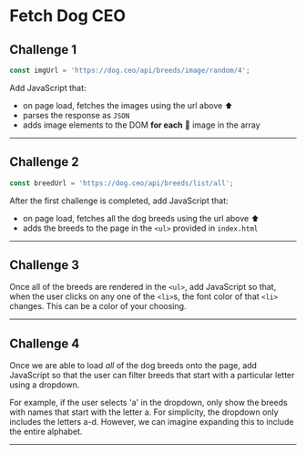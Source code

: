 # Fetch Dog CEO

## Challenge 1

```js
const imgUrl = 'https://dog.ceo/api/breeds/image/random/4';
```

Add JavaScript that:

-   on page load, fetches the images using the url above ⬆️
-   parses the response as `JSON`
-   adds image elements to the DOM **for each** 🤔 image in the array

---

## Challenge 2

```js
const breedUrl = 'https://dog.ceo/api/breeds/list/all';
```

After the first challenge is completed, add JavaScript that:

-   on page load, fetches all the dog breeds using the url above ⬆️
-   adds the breeds to the page in the `<ul>` provided in `index.html`

---

## Challenge 3

Once all of the breeds are rendered in the `<ul>`, add JavaScript so that, when
the user clicks on any one of the `<li>`s, the font color of that `<li>`
changes. This can be a color of your choosing.

---

## Challenge 4

Once we are able to load _all_ of the dog breeds onto the page, add JavaScript
so that the user can filter breeds that start with a particular letter using a
dropdown.

For example, if the user selects 'a' in the dropdown, only show the breeds with
names that start with the letter a. For simplicity, the dropdown only includes
the letters a-d. However, we can imagine expanding this to include the entire
alphabet.

---
